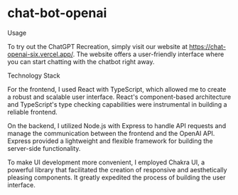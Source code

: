 # chat-bot-openai
Usage

To try out the ChatGPT Recreation, simply visit our website at https://chat-openai-six.vercel.app/. The website offers a user-friendly interface where you can start chatting with the chatbot right away.

Technology Stack

For the frontend, I used React with TypeScript, which allowed me to create a robust and scalable user interface. React's component-based architecture and TypeScript's type checking capabilities were instrumental in building a reliable frontend.

On the backend, I utilized Node.js with Express to handle API requests and manage the communication between the frontend and the OpenAI API. Express provided a lightweight and flexible framework for building the server-side functionality.

To make UI development more convenient, I employed Chakra UI, a powerful library that facilitated the creation of responsive and aesthetically pleasing components. It greatly expedited the process of building the user interface.
